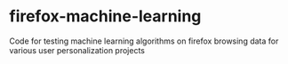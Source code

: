 firefox-machine-learning
========================

Code for testing machine learning algorithms on firefox browsing data for various user personalization projects
